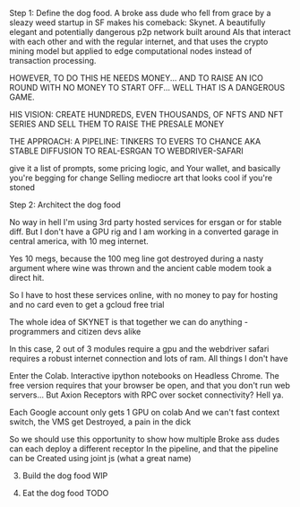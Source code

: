 Step 1: Define the dog food. A broke ass dude
who fell from grace by a sleazy weed startup in SF 
makes his comeback: Skynet. A beautifully elegant and 
potentially dangerous p2p network built around 
AIs that interact with each other and with the 
regular internet, and that uses the crypto 
mining model but applied to edge computational
nodes instead of transaction processing.

HOWEVER, TO DO THIS HE NEEDS MONEY... AND TO RAISE
AN ICO ROUND WITH NO MONEY TO START OFF... WELL THAT IS
A DANGEROUS GAME.

HIS VISION: CREATE HUNDREDS, EVEN THOUSANDS, OF NFTS 
AND NFT SERIES AND SELL THEM TO RAISE THE PRESALE MONEY

THE APPROACH: A PIPELINE: TINKERS TO EVERS TO CHANCE
AKA
STABLE DIFFUSION TO REAL-ESRGAN TO WEBDRIVER-SAFARI 

give it a list of prompts, some pricing logic, and 
Your wallet, and basically you're begging for change 
Selling mediocre art that looks cool if you're stoned


Step 2: Architect the dog food

No way in hell I'm using 3rd party hosted services 
for ersgan or for stable diff. But I don't have a 
GPU rig and I am working in a converted garage 
in central america, with 10 meg internet.

Yes 10 megs, because the 100 meg line got destroyed 
during a nasty argument where wine was thrown and 
the ancient cable modem took a direct hit.

So I have to host these services online, with no money 
to pay for hosting and no card even to get a gcloud free trial

The whole idea of SKYNET is that together we can do 
anything - programmers and citizen devs alike 

In this case, 2 out of 3 modules require a gpu 
and the webdriver safari requires a robust internet
connection and lots of ram. All things I don't have

Enter the Colab. Interactive ipython notebooks on 
Headless Chrome. The free version requires that 
your browser be open, and that you don't run 
web servers... But Axion Receptors with RPC over socket
connectivity? Hell ya.

Each Google account only gets 1 GPU on colab
And we can't fast context switch, the VMS get
Destroyed, a pain in the dick 

So we should use this opportunity to show how multiple
Broke ass dudes can each deploy a different receptor
In the pipeline, and that the pipeline can be 
Created using joint js (what a great name)

3. Build the dog food WIP

4. Eat the dog food TODO
